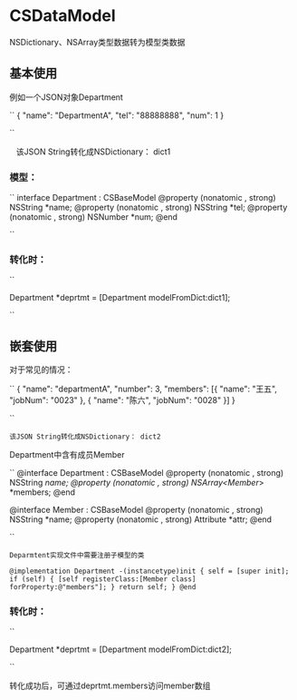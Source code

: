 # CSDataModel 

NSDictionary、NSArray类型数据转为模型类数据

## 基本使用

例如一个JSON对象Department

``
{
 "name": "DepartmentA",
 "tel": "88888888",
 "num": 1
}

``
   
    该JSON String转化成NSDictionary： dict1

### 模型：

``
interface Department : CSBaseModel
@property (nonatomic , strong) NSString *name;
@property (nonatomic , strong) NSString *tel;
@property (nonatomic , strong) NSNumber *num;
@end

``
### 转化时：

``

Department *deprtmt = [Department modelFromDict:dict1];

``

## 嵌套使用

对于常见的情况：

``
{
 "name": "departmentA",
 "number": 3,
 "members": [{
   "name": "王五",
   "jobNum": "0023"
	},
	{
   "name": "陈六",
   "jobNum": "0028"
   }]
}

``

    该JSON String转化成NSDictionary： dict2

Department中含有成员Member

``
@interface Department : CSBaseModel
@property (nonatomic , strong) NSString *name;
@property (nonatomic , strong) NSArray<Member*> *members;
@end

@interface Member : CSBaseModel
@property (nonatomic , strong) NSString *name;
@property (nonatomic , strong) Attribute *attr;
@end

``

    Deparmtent实现文件中需要注册子模型的类


``
@implementation Department
-(instancetype)init
{
   self = [super init];
   if (self) {
      [self registerClass:[Member class] forProperty:@"members"];
   }
   return self;
}
@end
``

### 转化时：

``

Department *deprtmt = [Department modelFromDict:dict2];

``

转化成功后，可通过deprtmt.members访问member数组
